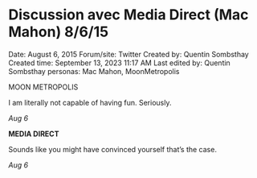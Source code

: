 # Discussion avec Media Direct (Mac Mahon) 8/6/15

Date: August 6, 2015
Forum/site: Twitter
Created by: Quentin Sombsthay
Created time: September 13, 2023 11:17 AM
Last edited by: Quentin Sombsthay
personas: Mac Mahon, MoonMetropolis

MOON METROPOLIS

I am literally not capable of having fun. Seriously.

*Aug 6*

**MEDIA DIRECT**

Sounds like you might have convinced yourself that’s the case.

*Aug 6*